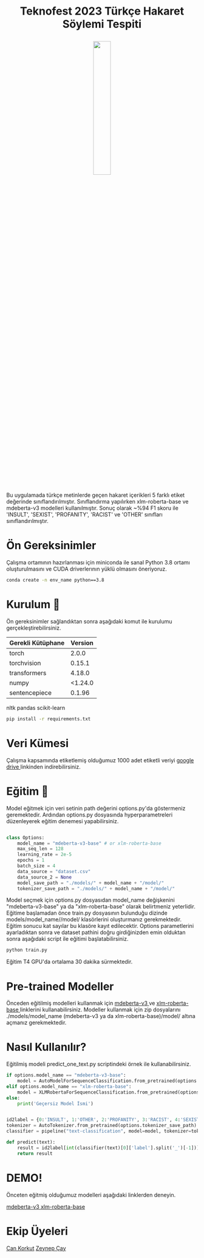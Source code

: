 # <p align="center">Teknofest 2023 Türkçe Hakaret Söylemi Tespiti </p>

<p align="center"><img id="radius_deneme" src="https://user-images.githubusercontent.com/33387838/229937474-caa41f78-2169-4a5e-b50a-cde4fd1ee466.png" width="30%" height="30%" align="center"/></a> </p>
        
Bu uygulamada türkçe metinlerde geçen hakaret içerikleri 5 farklı etiket değerinde sınıflandırılmıştır. Sınıflandırma yapılırken xlm-roberta-base ve mdeberta-v3 modelleri kullanılmıştır. Sonuç olarak ~%94 F1 skoru ile 'INSULT', 'SEXIST', 'PROFANITY', 'RACIST' ve 'OTHER' sınıfları sınıflandırılmıştır.

# Ön Gereksinimler
Çalışma ortamının hazırlanması için miniconda ile sanal Python 3.8 ortamı oluşturulmasını ve CUDA driverlerının yüklü olmasını öneriyoruz. 
```bash
conda create -n env_name python==3.8
```

# Kurulum 🎯
Ön gereksinimler sağlandıktan sonra aşağıdaki komut ile kurulumu gerçekleştirebilirsiniz.

 
Gerekli Kütüphane | Version
------------ | -------------
torch | 2.0.0
torchvision | 0.15.1
transformers | 4.18.0
numpy | <1.24.0
sentencepiece | 0.1.96
nltk
pandas
scikit-learn

```bash
pip install -r requirements.txt
```

# Veri Kümesi

Çalışma kapsamında etiketlemiş olduğumuz 1000 adet etiketli veriyi <a href="https://drive.google.com/file/d/19TH6KZXqvohV4RRGf9vPfgp54kVPWrmP/view?usp=share_link" target="_blank" > google drive </a> linkinden indirebilirsiniz.

# Eğitim 🚀

Model eğitmek için veri setinin path değerini options.py'da göstermeniz geremektedir. Ardından options.py dosyasında hyperparametreleri düzenleyerek eğitim denemesi yapabilirsiniz.

```python

class Options:
	model_name = "mdeberta-v3-base" # or xlm-roberta-base
	max_seq_len = 128
	learning_rate = 2e-5
	epochs = 1
	batch_size = 4
	data_source = "dataset.csv"
	data_source_2 = None
	model_save_path = "./models/" + model_name + "/model/"
	tokenizer_save_path = "./models/" + model_name + "/model/"
```
Model seçmek için options.py dosyasıdan model_name değişkenini "mdeberta-v3-base" ya da "xlm-roberta-base" olarak belirtmeniz yeterlidir.
Eğitime başlamadan önce train.py dosyasının bulunduğu dizinde models/model_name//model/ klasörlerini oluşturmanız gerekmektedir. Eğitim sonucu kat sayılar bu klasöre kayıt edilecektir. Options parametlerini ayarladıktan sonra ve dataset pathini doğru girdiğinizden emin olduktan sonra aşağıdaki script ile eğitimi başlatabilirsiniz.

```bash
python train.py
```

Eğitim T4 GPU'da ortalama 30 dakika sürmektedir.

# Pre-trained Modeller

Önceden eğitilmiş modelleri kullanmak için <a href= "https://drive.google.com/file/d/1-0hPfWsupW5y5nLZEzwSfp73RG3jA_km/view?usp=share_link" target="_blank" > mdeberta-v3 </a> ve <a href= "https://drive.google.com/file/d/1LqarxkF2wSWetbS5WQs6SxF95gwsO-Nx/view?usp=share_link" target="_blank" > xlm-roberta-base </a> linklerini kullanabilirsiniz. Modeller kullanmak için zip dosyalarını ./models/model_name (mdeberta-v3 ya da xlm-roberta-base)/model/ altına açmanız gerekmektedir.

# Nasıl Kullanılır? 

Eğitilmiş modeli predict_one_text.py scriptindeki örnek ile kullanabilirsiniz.
```python
if options.model_name == "mdeberta-v3-base":
	model = AutoModelForSequenceClassification.from_pretrained(options.model_save_path)
elif options.model_name == "xlm-roberta-base":
	model = XLMRobertaForSequenceClassification.from_pretrained(options.model_save_path)
else:
	print('Geçersiz Model İsmi')


id2label = {0:'INSULT', 1:'OTHER', 2:'PROFANITY', 3:'RACIST', 4:'SEXIST'}
tokenizer = AutoTokenizer.from_pretrained(options.tokenizer_save_path)
classifier = pipeline("text-classification", model=model, tokenizer=tokenizer)

def predict(text):
	result = id2label[int(classifier(text)[0]['label'].split('_')[-1])]
	return result
```

# DEMO!

Önceten eğitmiş olduğumuz modelleri aşağıdaki linklerden deneyin.

<a href= "https://huggingface.co/spaces/CanKorkut/finetune-mdeberta-v3-for-turkish-hatespeech-classification" target="_blank" > mdeberta-v3 </a>
<a href= "https://huggingface.co/spaces/CanKorkut/turkish-hatespeech-detection" target="_blank" > xlm-roberta-base </a>

# Ekip Üyeleri

[Can Korkut](https://github.com/CanKorkut)
[Zeynep Çay](https://github.com/zynpcy)
